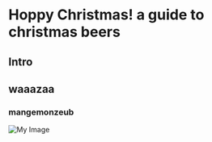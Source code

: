 # Hoppy Christmas! a guide to christmas beers
## Intro
## waaazaa
### mangemonzeub

![My Image](images.jpg)

